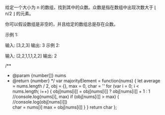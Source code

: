 
给定一个大小为 n 的数组，找到其中的众数。众数是指在数组中出现次数大于 ⌊ n/2 ⌋ 的元素。

你可以假设数组是非空的，并且给定的数组总是存在众数。

示例 1:

输入: [3,2,3]
输出: 3
示例 2:

输入: [2,2,1,1,1,2,2]
输出: 2



/**
 * @param {number[]} nums
 * @return {number}
 */
var majorityElement = function(nums) {
   let average = nums.length / 2,
	   obj = {},
	   max = 0,
	   char = ''
   for (var i = 0; i < nums.length; i++) {
   		obj[nums[i]] = obj[nums[i]] ? obj[nums[i]] + 1 : 1
	    //console.log(nums[i], max)	
	    if (obj[nums[i]] > max) {
	       //console.log(obj[nums[i]])	
			char = nums[i]
			max = obj[nums[i]]
		}
   }
   return char
};